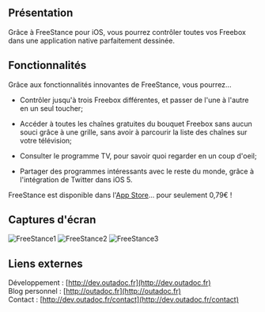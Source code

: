 Présentation
------------

Grâce à FreeStance pour iOS, vous pourrez contrôler toutes vos Freebox dans une application native parfaitement dessinée.

Fonctionnalités
---------------
Grâce aux fonctionnalités innovantes de FreeStance, vous pourrez...

* Contrôler jusqu'à trois Freebox différentes, et passer de l'une à l'autre en un seul toucher;

* Accéder à toutes les chaînes gratuites du bouquet Freebox sans aucun souci grâce à une grille, sans avoir à parcourir la liste des chaînes sur votre télévision;

* Consulter le programme TV, pour savoir quoi regarder en un coup d'oeil;

* Partager des programmes intéressants avec le reste du monde, grâce à l'intégration de Twitter dans iOS 5.

FreeStance est disponible dans l'[App Store](http://www.apple.com/iphone/from-the-app-store/)… pour seulement 0,79€ !  

Captures d'écran
----------------

![FreeStance1](http://files.outadoc.fr/freestance/0.png "FreeStance 1")
![FreeStance2](http://files.outadoc.fr/freestance/1.png "FreeStance 2")
![FreeStance3](http://files.outadoc.fr/freestance/1.png "FreeStance 3")

Liens externes
-------
Développement : [http://dev.outadoc.fr](http://dev.outadoc.fr)  
Blog personnel : [http://outadoc.fr](http://outadoc.fr)  
Contact : [http://dev.outadoc.fr/contact](http://dev.outadoc.fr/contact)